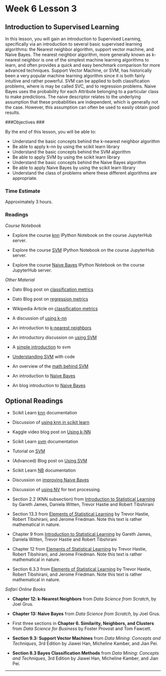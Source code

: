 # Week 6 Lesson 3 #
## Introduction to Supervised Learning ##

In this lesson, you will gain an introduction to Supervised Learning,
specifically via an introduction to several basic supervised learning algorithms: the Nearest neighbor algorithm, support vector machine, and Naive Bayes.  The nearest neighbor algorithm, more generally known as k-nearest neighbor is one of the simplest machine learning algorithms to learn, and often provides a quick and easy benchmark comparison for more
advanced techniques. Support Vector Machine, or SVM, has historically been a very popular machine learning algorithm since it is both fairly
intuitive and rather powerful. SVM can be applied to both classification
problems, where is may be called SVC, and to regression problems.  Naive Bayes uses the probability for each Attribute belonging to a particular class to make predictions. The naive descriptor relates to the underlying assumption that these probabilities are independent, which is generally not the case. However, this assumption can often be used to easily obtain good results.

###Objectives ###

By the end of this lesson, you will be able to:

- Understand the basic concepts behind the k-nearest neighbor algorithm
- Be able to apply k-nn by using the scikit learn library
- Understand the basic concepts behind the SVM algorithm
- Be able to apply SVM by using the scikit learn library
- Understand the basic concepts behind the Naive Bayes algorithm
- Be able to apply Naive Bayes by using the scikit learn library
- Understand the class of problems where these different algorithms are appropriate.

### Time Estimate ###

Approximately 3 hours.

### Readings ####

_Course Notebook_

- Explore the course [knn][l1nb]
IPython Notebook on the course JupyterHub server.

- Explore the course [SVM][l2nb]
IPython Notebook on the course JupyterHub server.

- Explore the course [Naive Bayes][l3nb]
IPython Notebook on the course JupyterHub server.

_Other Material_

- Dato Blog post on [classification metrics][bcm]
- Dato Blog post on [regression metrics][brm]
- Wikipedia Article on [classification metrics][wcm]
- A discussion of [using k-nn][yknn]
- An introduction to [k-nearest neighbors][knnb]

- An introductory discussion on [using SVM][isvm]
- A [simple introduction][sisvm] to svm
- [Understanding SVM][usvm] with code
- An overview of the [math behind SVM][msvm]

- An introduction to [Naive Bayes][inb]
- An blog introduction to [Naive Bayes][bnb]


## Optional Readings ##

- Scikit Learn [knn][sknn] documentation
- Discussion of [using knn in scikit learn][dknn]
- Kaggle video blog post on [Using k-NN][kknnb]

- Scikit Learn [svm][ssvm] documentation
- Tutorial on [SVM][tsvm]
- (Advanced) Blog post on [Using SVM][absvm]

- Scikit Learn [NB][snb] documentation
- Discussion on [improving Naive Bayes][dinb]
- Discussion of [using NV][unb] for text processing.

- Section 2.2 (KNN subsection) from [Introduction to Statistical Learning][isl]  by
Gareth James, Daniela Witten, Trevor Hastie and Robert Tibshirani

- Section 13.3 from [Elements of Statistical Learning][esl] by Trevor
Hastie, Robert Tibshirani, and Jerome Friedman. Note this text is rather
mathematical in nature.

- Chapter 9 from [Introduction to Statistical Learning][isl]  by
Gareth James, Daniela Witten, Trevor Hastie and Robert Tibshirani

- Chapter 12 from [Elements of Statistical Learning][esl] by Trevor
Hastie, Robert Tibshirani, and Jerome Friedman. Note this text is rather
mathematical in nature.

- Section 6.3.3 from [Elements of Statistical Learning][esl] by Trevor
Hastie, Robert Tibshirani, and Jerome Friedman. Note this text is rather
mathematical in nature.

_Safari Online Books_

- **Chapter 12: k-Nearest Neighbors** from _Data Science from Scratch_, by Joel Grus.
- **Chapter 13: Naive Bayes** from _Data Science from Scratch_, by Joel Grus.

- First three sections in **Chapter 6. Similarity, Neighbors, and
Clusters** from _Data Science for Business_ by Foster Provost and Tom
Fawcett.


- **Section 9.3: Support Vector Machines** from _Data Mining: Concepts
and Techniques_, 3rd Edition by Jiawei Han, Micheline Kamber, and Jian
Pei.

- **Section 8.3 Bayes Classification Methods** from _Data Mining: Concepts
and Techniques_, 3rd Edition by Jiawei Han, Micheline Kamber, and Jian
Pei.

------

[l1nb]: notebooks/intro2knn.ipynb
[l2nb]: notebooks/intro2svm.ipynb
[l3nb]: notebooks/intro2nb.ipynb


[snb]: http://scikit-learn.org/stable/modules/naive_bayes.html
[unb]: http://blog.yhat.com/posts/naive-bayes-in-python.html
[bnb]: http://machinelearningmastery.com/naive-bayes-classifier-scratch-python/
[inb]: http://www.analyticsvidhya.com/blog/2015/09/naive-bayes-explained/
[dinb]: http://machinelearningmastery.com/better-naive-bayes/

[esl]: http://statweb.stanford.edu/~tibs/ElemStatLearn/

[isvm]: http://www.yaksis.com/posts/why-use-svm.html
[msvm]: http://www.svm-tutorial.com/2014/11/svm-understanding-math-part-1/
[ssvm]: http://scikit-learn.org/stable/modules/svm.html
[tsvm]: http://research.microsoft.com/en-us/um/people/cburges/papers/svmtutorial.pdf
[absvm]: https://www.quantstart.com/articles/Support-Vector-Machines-A-Guide-for-Beginners
[sisvm]: http://www.analyticsvidhya.com/blog/2014/10/support-vector-machine-simplified/
[usvm]: http://www.analyticsvidhya.com/blog/2015/10/understaing-support-vector-machine-example-code/


[isl]: http://www-bcf.usc.edu/~gareth/ISL/


[bcm]: http://blog.dato.com/how-to-evaluate-machine-learning-models-part-2a-classification-metrics
[brm]: http://blog.dato.com/how-to-evaluate-machine-learning-models-part-2b-ranking-and-regression-metrics
[wcm]: https://en.wikipedia.org/wiki/Precision_and_recall
[sknn]: http://scikit-learn.org/stable/modules/neighbors.html
[yknn]: http://blog.yhat.com/posts/classification-using-knn-and-python.html
[knnb]: http://machinelearningmastery.com/tutorial-to-implement-k-nearest-neighbors-in-python-from-scratch/
[kknnb]: http://blog.kaggle.com/2015/04/30/scikit-learn-video-4-model-training-and-prediction-with-k-nearest-neighbors/

[dknn]: http://bigdataexaminer.com/uncategorized/k-nearest-neighbors-and-curse-of-dimensionality-in-python-scikit-learn/
